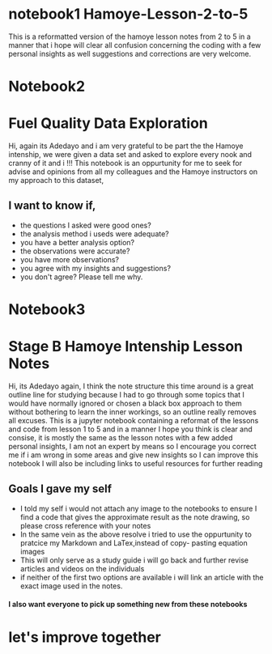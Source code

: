 # notebook1 Hamoye-Lesson-2-to-5
This is a reformatted version of the hamoye lesson notes from 2 to 5 in a manner that i hope will clear all confusion concerning the coding with a few personal insights as well
suggestions and corrections are very welcome. 


 # Notebook2
 # Fuel Quality Data Exploration
Hi, again its Adedayo and i am very grateful to be part the the Hamoye intenship, we were given a data set and asked to explore every nook and cranny of it and i !!! 
This notebook is an oppurtunity for me  to seek for advise and opinions from all my colleagues and the Hamoye instructors on my approach to this dataset,

## I want to know if,
 * the questions I asked were good ones?
 *  the analysis method i useds were adequate?
 *  you have a better  analysis option?
 *  the observations were accurate?
 *  you have more observations? 
 *  you agree with my insights and suggestions?
 *  you don't agree? Please tell me why.
 
 # Notebook3
 # Stage B Hamoye Intenship Lesson Notes
Hi, its Adedayo again, I think the note structure this time around is a great outline line for studying because I had to go through some topics that I would have normally ignored or chosen a black box approach to them without bothering to learn the inner workings, so an outline really removes all excuses. This is a jupyter notebook containing a reformat of the lessons and code from lesson 1 to 5 and in a manner I hope you think is clear and consise, it is mostly the same as the lesson notes with a few added personal insights, I am not an expert by means so I encourage you correct me if i am wrong in some areas and give new insights so I can improve this notebook I will also be including links to useful resources for further reading
## Goals I gave my self
* I told my self i would not attach any image to the notebooks to ensure I find a code that gives the approximate result as the note drawing, so please cross reference with your notes
* In the same vein as the above resolve i tried to use the oppurtunity to pratcice my Markdown and LaTex,instead of copy- pasting equation images
* This will only serve as a study guide i will go back and further revise articles and videos on the individuals
* if neither of the first two options are available i will link an article with the exact image used in the notes.
 
 
 #### I also want everyone to pick up something new from these notebooks
 
# let's improve together
